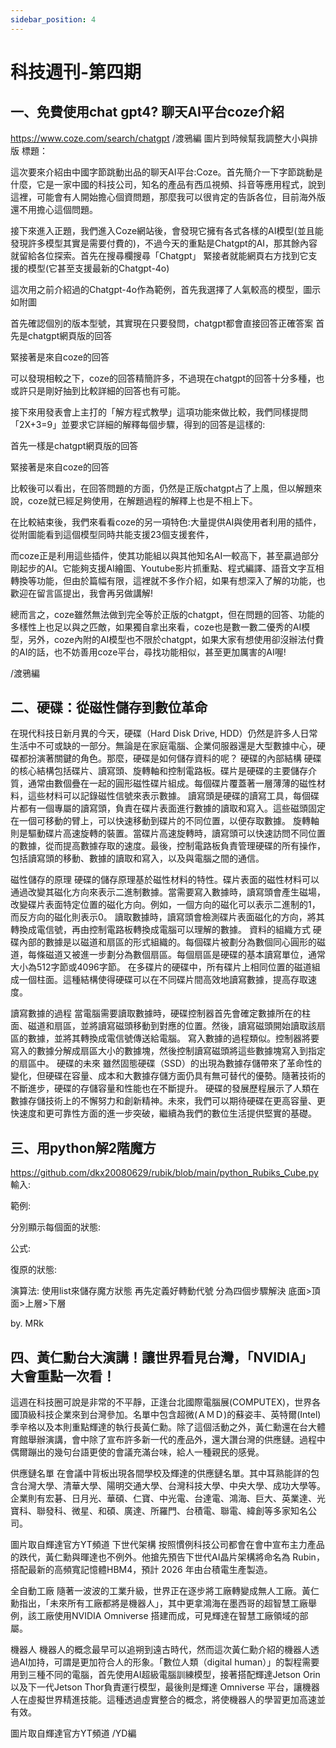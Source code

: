 ```yaml
---
sidebar_position: 4
---
```


# 科技週刊-第四期

## 一、免費使用chat gpt4? 聊天AI平台coze介紹
https://www.coze.com/search/chatgpt  /渡鴉編   圖片到時候幫我調整大小與排版
標題：

這次要來介紹由中國字節跳動出品的聊天AI平台:Coze。首先簡介一下字節跳動是什麼，它是一家中國的科技公司，知名的產品有西瓜視頻、抖音等應用程式，說到這裡，可能會有人開始擔心個資問題，那麼我可以很肯定的告訴各位，目前海外版還不用擔心這個問題。

接下來進入正題，我們進入Coze網站後，會發現它擁有各式各樣的AI模型(並且能發現許多模型其實是需要付費的)，不過今天的重點是Chatgpt的AI，那其餘內容就留給各位探索。首先在搜尋欄搜尋「Chatgpt」
緊接者就能網頁右方找到它支援的模型(它甚至支援最新的Chatgpt-4o)

這次用之前介紹過的Chatgpt-4o作為範例，首先我選擇了人氣較高的模型，圖示如附圖

首先確認個別的版本型號，其實現在只要發問，chatgpt都會直接回答正確答案
首先是chatgpt網頁版的回答

緊接著是來自coze的回答

可以發現相較之下，coze的回答精簡許多，不過現在chatgpt的回答十分多種，也或許只是剛好抽到比較詳細的回答也有可能。

接下來用發表會上主打的「解方程式教學」這項功能來做比較，我們同樣提問「2X+3=9」並要求它詳細的解釋每個步驟，得到的回答是這樣的:

首先一樣是chatgpt網頁版的回答

緊接著是來自coze的回答

比較後可以看出，在回答問題的方面，仍然是正版chatgpt占了上風，但以解題來說，coze就已經足夠使用，在解題過程的解釋上也是不相上下。

在比較結束後，我們來看看coze的另一項特色:大量提供AI與使用者利用的插件，從附圖能看到這個模型同時共能支援23個支援套件，

而coze正是利用這些插件，使其功能組以與其他知名AI一較高下，甚至贏過部分剛起步的AI。它能夠支援AI繪圖、Youtube影片抓重點、程式編譯、語音文字互相轉換等功能，但由於篇幅有限，這裡就不多作介紹，如果有想深入了解的功能，也歡迎在留言區提出，我會再另做講解!

總而言之，coze雖然無法做到完全等於正版的chatgpt，但在問題的回答、功能的多樣性上也足以與之匹敵，如果獨自拿出來看，coze也是數一數二優秀的AI模型，另外，coze內附的AI模型也不限於chatgpt，如果大家有想使用卻沒辦法付費的AI的話，也不妨善用coze平台，尋找功能相似，甚至更加厲害的AI喔!

/渡鴉編

## 二、硬碟：從磁性儲存到數位革命

在現代科技日新月異的今天，硬碟（Hard Disk Drive, HDD）仍然是許多人日常生活中不可或缺的一部分。無論是在家庭電腦、企業伺服器還是大型數據中心，硬碟都扮演著關鍵的角色。那麼，硬碟是如何儲存資料的呢？
硬碟的內部結構
硬碟的核心結構包括碟片、讀寫頭、旋轉軸和控制電路板。碟片是硬碟的主要儲存介質，通常由數個疊在一起的圓形磁性碟片組成。每個碟片覆蓋著一層薄薄的磁性材料，這些材料可以記錄磁性信號來表示數據。
讀寫頭是硬碟的讀寫工具，每個碟片都有一個專屬的讀寫頭，負責在碟片表面進行數據的讀取和寫入。這些磁頭固定在一個可移動的臂上，可以快速移動到碟片的不同位置，以便存取數據。
旋轉軸則是驅動碟片高速旋轉的裝置。當碟片高速旋轉時，讀寫頭可以快速訪問不同位置的數據，從而提高數據存取的速度。最後，控制電路板負責管理硬碟的所有操作，包括讀寫頭的移動、數據的讀取和寫入，以及與電腦之間的通信。

磁性儲存的原理
硬碟的儲存原理基於磁性材料的特性。碟片表面的磁性材料可以通過改變其磁化方向來表示二進制數據。當需要寫入數據時，讀寫頭會產生磁場，改變碟片表面特定位置的磁化方向。例如，一個方向的磁化可以表示二進制的1，而反方向的磁化則表示0。
讀取數據時，讀寫頭會檢測碟片表面磁化的方向，將其轉換成電信號，再由控制電路板轉換成電腦可以理解的數據。
資料的組織方式
硬碟內部的數據是以磁道和扇區的形式組織的。每個碟片被劃分為數個同心圓形的磁道，每條磁道又被進一步劃分為數個扇區。每個扇區是硬碟的基本讀寫單位，通常大小為512字節或4096字節。
在多碟片的硬碟中，所有碟片上相同位置的磁道組成一個柱面。這種結構使得硬碟可以在不同碟片間高效地讀寫數據，提高存取速度。

讀寫數據的過程
當電腦需要讀取數據時，硬碟控制器首先會確定數據所在的柱面、磁道和扇區，並將讀寫磁頭移動到對應的位置。然後，讀寫磁頭開始讀取該扇區的數據，並將其轉換成電信號傳送給電腦。
寫入數據的過程類似。控制器將要寫入的數據分解成扇區大小的數據塊，然後控制讀寫磁頭將這些數據塊寫入到指定的扇區中。
硬碟的未來
雖然固態硬碟（SSD）的出現為數據存儲帶來了革命性的變化，但硬碟在容量、成本和大數據存儲方面仍具有無可替代的優勢。隨著技術的不斷進步，硬碟的存儲容量和性能也在不斷提升。
硬碟的發展歷程展示了人類在數據存儲技術上的不懈努力和創新精神。未來，我們可以期待硬碟在更高容量、更快速度和更可靠性方面的進一步突破，繼續為我們的數位生活提供堅實的基礎。

## 三、用python解2階魔方
https://github.com/dkx20080629/rubik/blob/main/python_Rubiks_Cube.py
輸入:

範例:

分別顯示每個面的狀態:

公式:

復原的狀態:

演算法:
使用list來儲存魔方狀態 再先定義好轉動代號 分為四個步驟解決
底面>頂面>上層>下層

by. MRk

## 四、黃仁勳台大演講！讓世界看見台灣，「NVIDIA」大會重點一次看！

這週在科技圈可說是非常的不平靜，正逢台北國際電腦展(COMPUTEX)，世界各國頂級科技企業來到台灣參加。名單中包含超微(ＡＭＤ)的蘇姿丰、英特爾(Intel)季辛格以及本則重點輝達的執行長黃仁勳。除了這個活動之外，黃仁勳還在台大體育館舉辦演講，會中除了宣布許多新一代的產品外，還大讚台灣的供應鏈。過程中偶爾蹦出的幾句台語更使的會議充滿台味，給人一種親民的感覺。
	
供應鏈名單
在會議中背板出現各間學校及輝達的供應鏈名單。其中耳熟能詳的包含台灣大學、清華大學、陽明交通大學、台灣科技大學、中央大學、成功大學等。企業則有宏碁、日月光、華碩、仁寶、中光電、台達電、鴻海、巨大、英業達、光寶科、聯發科、微星、和碩、廣達、所羅門、台積電、聯電、緯創等多家知名公司。

圖片取自輝達官方YT頻道
下世代架構
按照慣例科技公司都會在會中宣布主力產品的跌代，黃仁勳與暉達也不例外。他搶先預告下世代AI晶片架構將命名為 Rubin，搭配最新的高頻寬記憶體HBM4，預計 2026 年由台積電生產製造。

全自動工廠
隨著一波波的工業升級，世界正在逐步將工廠轉變成無人工廠。黃仁勳指出，「未來所有工廠都將是機器人」，其中更拿鴻海在墨西哥的超智慧工廠舉例，該工廠使用NVIDIA Omniverse 搭建而成，可見輝達在智慧工廠領域的部屬。

機器人
機器人的概念最早可以追朔到遠古時代，然而這次黃仁勳介紹的機器人透過AI加持，可謂是更加符合人的形象。「數位人類（digital human）」的製程需要用到三種不同的電腦，首先使用AI超級電腦訓練模型，接著搭配輝達Jetson Orin以及下一代Jetson Thor負責運行模型，最後則是輝達 Omniverse 平台，讓機器人在虛擬世界精進技能。這種透過虛實整合的概念，將使機器人的學習更加高速並有效。

圖片取自輝達官方YT頻道
/YD編
